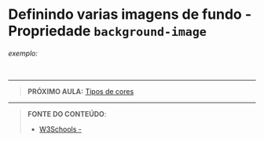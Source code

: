 # Definindo varias imagens de fundo - Propriedade `background-image`





###### exemplo:

``` css
```





***

> **PRÓXIMO AULA:** [Tipos de cores](../21.4-tipos-de-cores)

***


> **FONTE DO CONTEÚDO**:
>
> - [W3Schools - ]()
